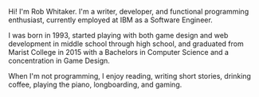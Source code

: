 Hi! I'm Rob Whitaker. I'm a writer, developer, and functional programming enthusiast, currently employed at IBM as a Software Engineer.

I was born in 1993, started playing with both game design and web development in middle school through high school, and graduated from Marist College in 2015 with a Bachelors in Computer Science and a concentration in Game Design.

When I'm not programming, I enjoy reading, writing short stories, drinking coffee, playing the piano, longboarding, and gaming.
